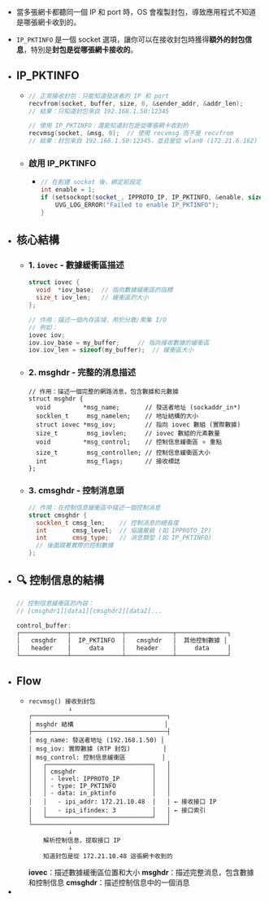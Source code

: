 - 當多張網卡都聽同一個 IP 和 port 時，OS 會複製封包，導致應用程式不知道是哪張網卡收到的。
- `IP_PKTINFO` 是一個 socket 選項，讓你可以在接收封包時獲得**額外的封包信息**，特別是**封包是從哪張網卡接收的**。
- ## IP_PKTINFO
	- ```cpp
	  // 正常接收封包：只能知道發送者的 IP 和 port
	  recvfrom(socket, buffer, size, 0, &sender_addr, &addr_len);
	  // 結果：只知道封包來自 192.168.1.50:12345
	  
	  // 使用 IP_PKTINFO：還能知道封包是從哪張網卡收到的
	  recvmsg(socket, &msg, 0);  // 使用 recvmsg 而不是 recvfrom
	  // 結果：封包來自 192.168.1.50:12345，並且是從 wlan0 (172.21.6.162) 接收的
	  ```
	- ### 啟用 IP_PKTINFO
		- ```cpp
		  // 在創建 socket 後，綁定前設定
		  int enable = 1;
		  if (setsockopt(socket_, IPPROTO_IP, IP_PKTINFO, &enable, sizeof(enable)) < 0) {
		      UVG_LOG_ERROR("Failed to enable IP_PKTINFO");
		  }
		  ```
- ## 核心結構
	- ### 1.  `iovec`  - 數據緩衝區描述
	  
	  ```cpp
	  struct iovec {
	    void  *iov_base;  // 指向數據緩衝區的指標
	    size_t iov_len;   // 緩衝區的大小
	  };
	  
	  // 作用：描述一個內存區域，用於分散/聚集 I/O
	  // 例如：
	  iovec iov;
	  iov.iov_base = my_buffer;     // 指向接收數據的緩衝區
	  iov.iov_len = sizeof(my_buffer);  // 緩衝區大小
	  ```
	- ### 2.  msghdr  - 完整的消息描述
	  
	  ```apl
	  // 作用：描述一個完整的網路消息，包含數據和元數據
	  struct msghdr {
	    void         *msg_name;       // 發送者地址 (sockaddr_in*)
	    socklen_t     msg_namelen;    // 地址結構的大小
	    struct iovec *msg_iov;        // 指向 iovec 數組 (實際數據)
	    size_t        msg_iovlen;     // iovec 數組的元素數量
	    void         *msg_control;    // 控制信息緩衝區 ⭐ 重點
	    size_t        msg_controllen; // 控制信息緩衝區大小
	    int           msg_flags;      // 接收標誌
	  };
	  ```
	- ### 3.  cmsghdr  - 控制消息頭
	  ```cpp
	  // 作用：在控制信息緩衝區中描述一個控制消息
	  struct cmsghdr {
	    socklen_t cmsg_len;    // 控制消息的總長度
	    int       cmsg_level;  // 協議層級 (如 IPPROTO_IP)
	    int       cmsg_type;   // 消息類型 (如 IP_PKTINFO)
	    // 後面跟著實際的控制數據
	  };
	  ```
- ## 🔍 控制信息的結構
  
  ```cpp
  // 控制信息緩衝區的內容：
  // [cmsghdr1][data1][cmsghdr2][data2]...
  
  control_buffer:
  ┌─────────────┬──────────────┬─────────────┬──────────────┐
  │   cmsghdr   │  IP_PKTINFO  │   cmsghdr   │  其他控制數據 │
  │   header    │     data     │   header    │     data     │
  └─────────────┴──────────────┴─────────────┴──────────────┘
  ```
- ## Flow
	- ```
	  recvmsg() 接收到封包
	             ↓
	  ┌─────────────────────────────────────┐
	  │ msghdr 結構                         │
	  ├─────────────────────────────────────┤
	  │ msg_name: 發送者地址 (192.168.1.50) │
	  │ msg_iov: 實際數據 (RTP 封包)         │
	  │ msg_control: 控制信息緩衝區          │
	  │   ┌─────────────────────────────┐   │
	  │   │ cmsghdr                     │   │
	  │   │ - level: IPPROTO_IP         │   │
	  │   │ - type: IP_PKTINFO          │   │
	  │   │ - data: in_pktinfo          │   │
	  │   │   - ipi_addr: 172.21.10.48  │   │ ← 接收接口 IP
	  │   │   - ipi_ifindex: 3          │   │ ← 接口索引
	  │   └─────────────────────────────┘   │
	  └─────────────────────────────────────┘
	             ↓
	      解析控制信息，提取接口 IP
	             ↓
	      知道封包是從 172.21.10.48 這張網卡收到的
	  ```
	  **iovec**：描述數據緩衝區位置和大小
	  **msghdr**：描述完整消息，包含數據和控制信息
	  **cmsghdr**：描述控制信息中的一個消息
-